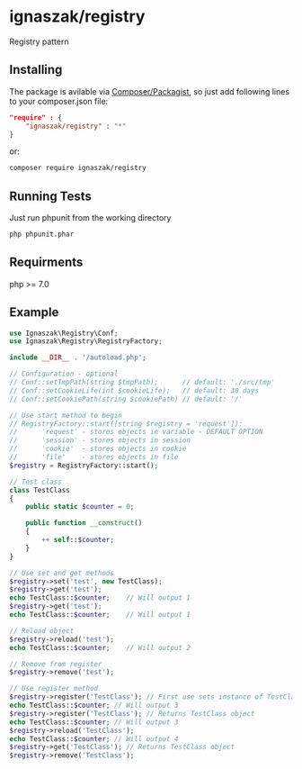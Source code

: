 # ignaszak/registry

Registry pattern

## Installing

The package is avilable via [Composer/Packagist](https://packagist.org/packages/ignaszak/registry), so just add following lines to your composer.json file:

```json
"require" : {
    "ignaszak/registry" : "*"
}
```

or:

```sh
composer require ignaszak/registry
```

## Running Tests

Just run phpunit from the working directory

```sh
php phpunit.phar
```

## Requirments

php >= 7.0

## Example

```php
use Ignaszak\Registry\Conf;
use Ignaszak\Registry\RegistryFactory;

include __DIR__ . '/autoload.php';

// Configuration - optional
// Conf::setTmpPath(string $tmpPath);      // default: './src/tmp'
// Conf::setCookieLife(int $cookieLife);   // default: 30 days
// Conf::setCookiePath(string $cookiePath) // default: '/'

// Use start method to begin
// RegistryFactory::start([string $registry = 'request']):
//      'request' - stores objects in variable - DEFAULT OPTION
//      'session' - stores objects in session
//      'cookie'  - stores objects in cookie
//      'file'    - stores objects in file
$registry = RegistryFactory::start();

// Test class
class TestClass
{
    public static $counter = 0;

    public function __construct()
    {
        ++ self::$counter;
    }
}

// Use set and get methods
$registry->set('test', new TestClass);
$registry->get('test');
echo TestClass::$counter;    // Will output 1
$registry->get('test');
echo TestClass::$counter;    // Will output 1

// Reload object
$registry->reload('test');
echo TestClass::$counter;    // Will output 2

// Remove from register
$registry->remove('test');

// Use register method
$registry->register('TestClass'); // First use sets instance of TestClass
echo TestClass::$counter; // Will output 3
$registry->register('TestClass'); // Returns TestClass object
echo TestClass::$counter; // Will output 3
$registry->reload('TestClass');
echo TestClass::$counter; // Will output 4
$registry->get('TestClass'); // Returns TestClass object
$registry->remove('TestClass');
```